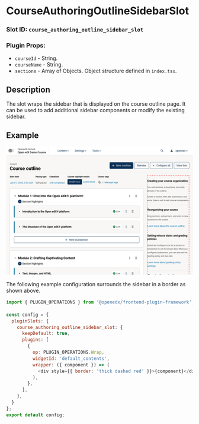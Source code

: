 # CourseAuthoringOutlineSidebarSlot

### Slot ID: `course_authoring_outline_sidebar_slot`

### Plugin Props:

* `courseId` - String.
* `courseName` - String.
* `sections` - Array of Objects. Object structure defined in `index.tsx`.

## Description

The slot wraps the sidebar that is displayed on the course outline page. It can
be used to add additional sidebar components or modify the existing sidebar.

## Example

![Screenshot of the outline sidebar surrounded by border](./images/outline_sidebar_with_border.png)

The following example configuration surrounds the sidebar in a border as shown above.

```js
import { PLUGIN_OPERATIONS } from '@openedx/frontend-plugin-framework';

const config = {
  pluginSlots: {
    course_authoring_outline_sidebar_slot: {
      keepDefault: true,
      plugins: [
        {
          op: PLUGIN_OPERATIONS.Wrap,
          widgetId: 'default_contents',
          wrapper: ({ component }) => (
            <div style={{ border: 'thick dashed red' }}>{component}</div>
          ),
        },
      ],
    },
  }
};
export default config;
```
